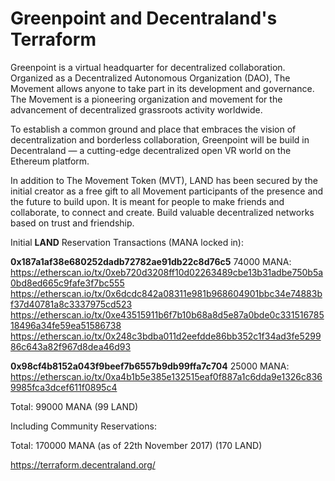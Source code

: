 # Greenpoint and Decentraland's Terraform

Greenpoint is a virtual headquarter for decentralized collaboration. Organized as a Decentralized Autonomous Organization (DAO), The Movement allows anyone to take part in its development and governance. The Movement is a pioneering organization and movement for the advancement of decentralized grassroots activity worldwide. 

To establish a common ground and place that embraces the vision of decentralization and borderless collaboration, Greenpoint will be build in Decentraland — a cutting-edge decentralized open VR world on the Ethereum platform.

In addition to The Movement Token (MVT), LAND has been secured by the initial creator as a free gift to all Movement participants of the presence and the future to build upon. It is meant for people to make friends and collaborate, to connect and create. Build valuable decentralized networks based on trust and friendship.

Initial **LAND** Reservation Transactions (MANA locked in):

**0x187a1af38e680252dadb72782ae91db22c8d76c5**
74000 MANA:
https://etherscan.io/tx/0xeb720d3208ff10d02263489cbe13b31adbe750b5a0bd8ed665c9fafe3f7bc555
https://etherscan.io/tx/0x6dcdc842a08311e981b968604901bbc34e74883bf37d40781a8c3337975cd523
https://etherscan.io/tx/0xe43515911b6f7b10b68a8d5e87a0bde0c33151678518496a34fe59ea51586738
https://etherscan.io/tx/0x248c3bdba011d2eefdde86bb352c1f34ad3fe529986c643a82f967d8dea46d93

**0x98cf4b8152a043f9beef7b6557b9db99ffa7c704**
25000 MANA:
https://etherscan.io/tx/0xa4b1b5e385e132515eaf0f887a1c6dda9e1326c8369985fca3dcef611f0895c4

Total: 99000 MANA (99 LAND)

Including Community Reservations:

Total: 170000 MANA (as of 22th November 2017) (170 LAND)

https://terraform.decentraland.org/
